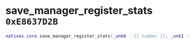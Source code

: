 # save_manager_register_stats `0xE8637D2B`

```lua
natives.core.save_manager_register_stats(_unk0 --[[ number ]], _unk1 --[[ number ]], _unk2 --[[ number ]], _unk3 --[[ number ]], _unk4 --[[ number ]])
```